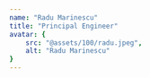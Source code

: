 ```yaml
---
name: "Radu Marinescu"
title: "Principal Engineer"
avatar: {
    src: "@assets/100/radu.jpeg",
    alt: "Radu Marinescu"
}
---
```

